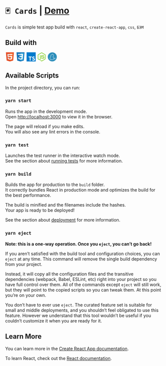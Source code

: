 # `🃏 Cards` | [Demo](https://festive-lewin-eccc08.netlify.app/)
`Cards` is simple test app build with `react`, `create-react-app`, `css`, `БЭМ`

## Build with

<div>
    <img src=https://raw.githubusercontent.com/devicons/devicon/master/icons/html5/html5-original.svg alt="Html5" width="30" height="30"/>
    <img src=https://raw.githubusercontent.com/devicons/devicon/master/icons/css3/css3-original.svg alt="Css3" width="30" height="30"/>
    <img src=https://raw.githubusercontent.com/devicons/devicon/master/icons/typescript/typescript-plain.svg alt="Typescript" width="30" height="30"/>
    <img src=https://raw.githubusercontent.com/devicons/devicon/master/icons/nodejs/nodejs-plain.svg alt="Node.js" width="30" height="30"/>
    <img src=https://raw.githubusercontent.com/devicons/devicon/master/icons/yarn/yarn-original.svg alt="Yarn" width="30" height="30"/>
</div>

## Available Scripts

In the project directory, you can run:

### `yarn start`

Runs the app in the development mode.\
Open [http://localhost:3000](http://localhost:3000) to view it in the browser.

The page will reload if you make edits.\
You will also see any lint errors in the console.

### `yarn test`

Launches the test runner in the interactive watch mode.\
See the section about [running tests](https://facebook.github.io/create-react-app/docs/running-tests) for more information.

### `yarn build`

Builds the app for production to the `build` folder.\
It correctly bundles React in production mode and optimizes the build for the best performance.

The build is minified and the filenames include the hashes.\
Your app is ready to be deployed!

See the section about [deployment](https://facebook.github.io/create-react-app/docs/deployment) for more information.

### `yarn eject`

**Note: this is a one-way operation. Once you `eject`, you can’t go back!**

If you aren’t satisfied with the build tool and configuration choices, you can `eject` at any time. This command will remove the single build dependency from your project.

Instead, it will copy all the configuration files and the transitive dependencies (webpack, Babel, ESLint, etc) right into your project so you have full control over them. All of the commands except `eject` will still work, but they will point to the copied scripts so you can tweak them. At this point you’re on your own.

You don’t have to ever use `eject`. The curated feature set is suitable for small and middle deployments, and you shouldn’t feel obligated to use this feature. However we understand that this tool wouldn’t be useful if you couldn’t customize it when you are ready for it.

## Learn More

You can learn more in the [Create React App documentation](https://facebook.github.io/create-react-app/docs/getting-started).

To learn React, check out the [React documentation](https://reactjs.org/).
